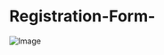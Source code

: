# Registration-Form-
![Image](https://external-content.duckduckgo.com/iu/?u=https%3A%2F%2Fmedia.istockphoto.com%2Fphotos%2Fregister-online-picture-id869283118%3Fk%3D6%26m%3D869283118%26s%3D612x612%26w%3D0%26h%3DCSMDQten6MWctMIMEoPuN_s0MbAV_rLPvwuHMJlSKgY%3D&f=1&nofb=1&ipt=6ebee53abb13a96b24d453aeef981f30e8d486d82525497484f5ffb0f4d2e4e6&ipo=images)

